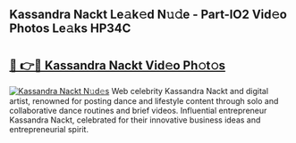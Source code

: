 ## Kassandra Nackt Le𝚊k𝚎d N𝚞𝚍e - Part-lO2 Vid𝚎o Photos Le𝚊ks HP34C

# <h2><a href="http://fb5oei.evod.top/?m=Kassandra+Nackt">🔗 👉🔴 Kassandra Nackt Vid𝚎o Ph𝚘t𝚘s</a></h2>

[![Kassandra Nackt N𝚞d𝚎s](https://i.imgur.com/8V9OHl7.gif)](http://fb5oei.evod.top/?m=Kassandra+Nackt)
Web celebrity Kassandra Nackt and digital artist, renowned for posting dance and lifestyle content through solo and collaborative dance routines and brief videos. Influential entrepreneur Kassandra Nackt, celebrated for their innovative business ideas and entrepreneurial spirit. 
